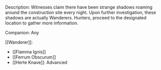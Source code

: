 Description: Witnesses claim there have been strange shadows roaming around the construction site every night. Upon further investigation, these shadows are actually Wanderers. Hunters, proceed to the designated location to gather more information.

Companion: Any

[[Wanderer]]:
* [[Flamma Ignis]]
* [[Ferrum Obscurum]]
* [[Herte Knave]]: Advanced